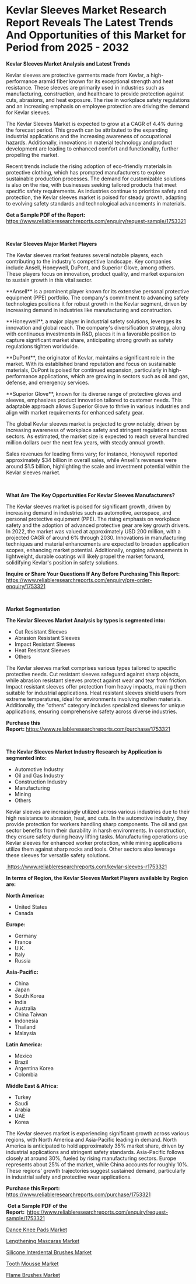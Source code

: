 <p><h1>Kevlar Sleeves Market Research Report Reveals The Latest Trends And Opportunities of this Market for Period from 2025 - 2032</h1></p><p><strong>Kevlar Sleeves Market Analysis and Latest Trends</strong></p>
<p><p>Kevlar sleeves are protective garments made from Kevlar, a high-performance aramid fiber known for its exceptional strength and heat resistance. These sleeves are primarily used in industries such as manufacturing, construction, and healthcare to provide protection against cuts, abrasions, and heat exposure. The rise in workplace safety regulations and an increasing emphasis on employee protection are driving the demand for Kevlar sleeves.</p><p>The Kevlar Sleeves Market is expected to grow at a CAGR of 4.4% during the forecast period. This growth can be attributed to the expanding industrial applications and the increasing awareness of occupational hazards. Additionally, innovations in material technology and product development are leading to enhanced comfort and functionality, further propelling the market. </p><p>Recent trends include the rising adoption of eco-friendly materials in protective clothing, which has prompted manufacturers to explore sustainable production processes. The demand for customizable solutions is also on the rise, with businesses seeking tailored products that meet specific safety requirements. As industries continue to prioritize safety and protection, the Kevlar sleeves market is poised for steady growth, adapting to evolving safety standards and technological advancements in materials.</p></p>
<p><strong>Get a Sample PDF of the Report:&nbsp;</strong> <a href="https://www.reliableresearchreports.com/enquiry/request-sample/1753321?utm_campaign=40&utm_medium=2&utm_source=Github&utm_content=ia&utm_term=07022025&utm_id=kevlar-sleeves">https://www.reliableresearchreports.com/enquiry/request-sample/1753321</a></p>
<p>&nbsp;</p>
<p><strong>Kevlar Sleeves Major Market Players</strong></p>
<p><p>The Kevlar sleeves market features several notable players, each contributing to the industry's competitive landscape. Key companies include Ansell, Honeywell, DuPont, and Superior Glove, among others. These players focus on innovation, product quality, and market expansion to sustain growth in this vital sector.</p><p>**Ansell** is a prominent player known for its extensive personal protective equipment (PPE) portfolio. The company's commitment to advancing safety technologies positions it for robust growth in the Kevlar segment, driven by increasing demand in industries like manufacturing and construction.</p><p>**Honeywell**, a major player in industrial safety solutions, leverages its innovation and global reach. The company's diversification strategy, along with continuous investments in R&D, places it in a favorable position to capture significant market share, anticipating strong growth as safety regulations tighten worldwide.</p><p>**DuPont**, the originator of Kevlar, maintains a significant role in the market. With its established brand reputation and focus on sustainable materials, DuPont is poised for continued expansion, particularly in high-performance applications, which are growing in sectors such as oil and gas, defense, and emergency services.</p><p>**Superior Glove**, known for its diverse range of protective gloves and sleeves, emphasizes product innovation tailored to customer needs. This adaptable approach allows Superior Glove to thrive in various industries and align with market requirements for enhanced safety gear.</p><p>The global Kevlar sleeves market is projected to grow notably, driven by increasing awareness of workplace safety and stringent regulations across sectors. As estimated, the market size is expected to reach several hundred million dollars over the next few years, with steady annual growth.</p><p>Sales revenues for leading firms vary; for instance, Honeywell reported approximately $34 billion in overall sales, while Ansell's revenues were around $1.5 billion, highlighting the scale and investment potential within the Kevlar sleeves market.</p></p>
<p>&nbsp;</p>
<p><strong>What Are The Key Opportunities For Kevlar Sleeves Manufacturers?</strong></p>
<p><p>The Kevlar sleeves market is poised for significant growth, driven by increasing demand in industries such as automotive, aerospace, and personal protective equipment (PPE). The rising emphasis on workplace safety and the adoption of advanced protective gear are key growth drivers. In 2022, the market was valued at approximately USD 200 million, with a projected CAGR of around 6% through 2030. Innovations in manufacturing techniques and material enhancements are expected to broaden application scopes, enhancing market potential. Additionally, ongoing advancements in lightweight, durable coatings will likely propel the market forward, solidifying Kevlar's position in safety solutions.</p></p>
<p><strong>Inquire or Share Your Questions If Any Before Purchasing This Report:</strong> <a href="https://www.reliableresearchreports.com/enquiry/pre-order-enquiry/1753321?utm_campaign=40&utm_medium=2&utm_source=Github&utm_content=ia&utm_term=07022025&utm_id=kevlar-sleeves">https://www.reliableresearchreports.com/enquiry/pre-order-enquiry/1753321</a></p>
<p>&nbsp;</p>
<p><strong>Market Segmentation</strong></p>
<p><strong>The Kevlar Sleeves Market Analysis by types is segmented into:</strong></p>
<p><ul><li>Cut Resistant Sleeves</li><li>Abrasion Resistant Sleeves</li><li>Impact Resistant Sleeves</li><li>Heat Resistant Sleeves</li><li>Others</li></ul></p>
<p><p>The Kevlar sleeves market comprises various types tailored to specific protective needs. Cut resistant sleeves safeguard against sharp objects, while abrasion resistant sleeves protect against wear and tear from friction. Impact resistant sleeves offer protection from heavy impacts, making them suitable for industrial applications. Heat resistant sleeves shield users from extreme temperatures, ideal for environments involving molten materials. Additionally, the "others" category includes specialized sleeves for unique applications, ensuring comprehensive safety across diverse industries.</p></p>
<p><strong>Purchase this Report:&nbsp;</strong><a href="https://www.reliableresearchreports.com/purchase/1753321?utm_campaign=40&utm_medium=2&utm_source=Github&utm_content=ia&utm_term=07022025&utm_id=kevlar-sleeves">https://www.reliableresearchreports.com/purchase/1753321</a></p>
<p>&nbsp;</p>
<p><strong>The Kevlar Sleeves Market Industry Research by Application is segmented into:</strong></p>
<p><ul><li>Automotive Industry</li><li>Oil and Gas Industry</li><li>Construction Industry</li><li>Manufacturing</li><li>Mining</li><li>Others</li></ul></p>
<p><p>Kevlar sleeves are increasingly utilized across various industries due to their high resistance to abrasion, heat, and cuts. In the automotive industry, they provide protection for workers handling sharp components. The oil and gas sector benefits from their durability in harsh environments. In construction, they ensure safety during heavy lifting tasks. Manufacturing operations use Kevlar sleeves for enhanced worker protection, while mining applications utilize them against sharp rocks and tools. Other sectors also leverage these sleeves for versatile safety solutions.</p></p>
<p><a href="https://www.reliableresearchreports.com/kevlar-sleeves-r1753321?utm_campaign=40&utm_medium=2&utm_source=Github&utm_content=ia&utm_term=07022025&utm_id=kevlar-sleeves">&nbsp;https://www.reliableresearchreports.com/kevlar-sleeves-r1753321</a></p>
<p><strong>In terms of Region, the Kevlar Sleeves Market Players available by Region are:</strong></p>
<p>
    <p> <strong> North America: </strong>
        <ul>
            <li>United States</li>
            <li>Canada</li>
        </ul>
        </p> 
    <p> <strong> Europe: </strong>
        <ul>
            <li>Germany</li>
            <li>France</li>
            <li>U.K.</li>
            <li>Italy</li>
            <li>Russia</li>
        </ul>
        </p> 
    <p> <strong> Asia-Pacific: </strong>
        <ul>
            <li>China</li>
            <li>Japan</li>
            <li>South Korea</li>
            <li>India</li>
            <li>Australia</li>
            <li>China Taiwan</li>
            <li>Indonesia</li>
            <li>Thailand</li>
            <li>Malaysia</li>
        </ul>
        </p> 
    <p> <strong> Latin America: </strong>
        <ul>
            <li>Mexico</li>
            <li>Brazil</li>
            <li>Argentina Korea</li>
            <li>Colombia</li>
        </ul>
        </p> 
    <p> <strong> Middle East & Africa: </strong>
        <ul>
            <li>Turkey</li>
            <li>Saudi</li>
            <li>Arabia</li>
            <li>UAE</li>
            <li>Korea</li>
        </ul>
    </p>
    </p>
<p><p>The Kevlar sleeves market is experiencing significant growth across various regions, with North America and Asia-Pacific leading in demand. North America is anticipated to hold approximately 35% market share, driven by industrial applications and stringent safety standards. Asia-Pacific follows closely at around 30%, fueled by rising manufacturing sectors. Europe represents about 25% of the market, while China accounts for roughly 10%. These regions' growth trajectories suggest sustained demand, particularly in industrial safety and protective wear applications.</p></p>
<p><strong>Purchase this Report: </strong><a href="https://www.reliableresearchreports.com/purchase/1753321?utm_campaign=40&utm_medium=2&utm_source=Github&utm_content=ia&utm_term=07022025&utm_id=kevlar-sleeves">https://www.reliableresearchreports.com/purchase/1753321</a></p>
<p>&nbsp;<strong>Get a Sample PDF of the Report:&nbsp;&nbsp;</strong><a href="https://www.reliableresearchreports.com/enquiry/request-sample/1753321?utm_campaign=40&utm_medium=2&utm_source=Github&utm_content=ia&utm_term=07022025&utm_id=kevlar-sleeves">https://www.reliableresearchreports.com/enquiry/request-sample/1753321</a></p>
<p><strong></strong></p>
<p><p><a href="https://github.com/saroarmaicky/Market-Research-Report-List-1/blob/main/dance-knee-pads-market.md?utm_campaign=40&utm_medium=2&utm_source=Github&utm_content=ia&utm_term=07022025&utm_id=kevlar-sleeves">Dance Knee Pads Market</a></p><p><a href="https://github.com/jenithschijf/Market-Research-Report-List-1/blob/main/lengthening-mascaras-market.md?utm_campaign=40&utm_medium=2&utm_source=Github&utm_content=ia&utm_term=07022025&utm_id=kevlar-sleeves">Lengthening Mascaras Market</a></p><p><a href="https://github.com/giblydirani3/Market-Research-Report-List-1/blob/main/silicone-interdental-brushes-market.md?utm_campaign=40&utm_medium=2&utm_source=Github&utm_content=ia&utm_term=07022025&utm_id=kevlar-sleeves">Silicone Interdental Brushes Market</a></p><p><a href="https://github.com/voigttyagi/Market-Research-Report-List-1/blob/main/tooth-mousse-market.md?utm_campaign=40&utm_medium=2&utm_source=Github&utm_content=ia&utm_term=07022025&utm_id=kevlar-sleeves">Tooth Mousse Market</a></p><p><a href="https://github.com/saoutiguarro/Market-Research-Report-List-1/blob/main/flame-brushes-market.md?utm_campaign=40&utm_medium=2&utm_source=Github&utm_content=ia&utm_term=07022025&utm_id=kevlar-sleeves">Flame Brushes Market</a></p></p>